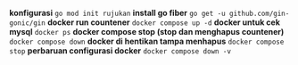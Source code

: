 **konfigurasi**
```go mod init rujukan```
**install go fiber**
```go get -u github.com/gin-gonic/gin```
**docker run countener**
```docker compose up -d```
**docker untuk cek mysql**
```docker ps```
**docker compose stop (stop dan menghapus countener)**
```docker compose down```
**docker di hentikan tampa menhapus**
```docker compose stop```
**perbaruan configurasi docker**
```docker compose down -v```
